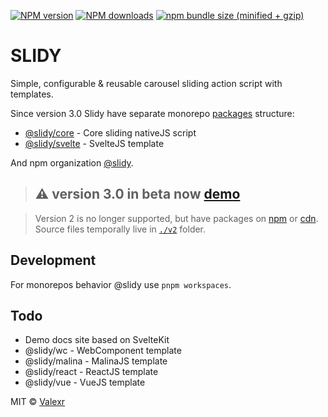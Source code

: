 [![NPM version](https://img.shields.io/npm/v/@slidy/core.svg)](https://www.npmjs.com/package/@slidy/core)
[![NPM downloads](https://img.shields.io/npm/dm/@slidy/core.svg)](https://www.npmjs.com/package/@slidy/core)
[![npm bundle size (minified + gzip)](https://img.shields.io/bundlephobia/minzip/@slidy/core.svg)](https://www.npmjs.com/package/@slidy/core)

# SLIDY

Simple, configurable & reusable carousel sliding action script with templates.

Since version 3.0 Slidy have separate monorepo [packages](https://github.com/Valexr/svelte-slidy/tree/master/packages) structure:
- [@slidy/core](https://github.com/Valexr/svelte-slidy/tree/master/packages/core) - Core sliding nativeJS script
- [@slidy/svelte](https://github.com/Valexr/svelte-slidy/tree/master/packages/svelte) - SvelteJS template

And npm organization [@slidy](https://www.npmjs.com/org/slidy).

> ## ⚠️ version 3.0 in beta now [demo](https://svelte.dev/repl/d33251a407df44b8ba48e93916b13588?target="_blank")

> Version 2 is no longer supported, but have packages on [npm](https://www.npmjs.com/package/svelte-slidy) or [cdn](https://unpkg.com/browse/svelte-slidy@2.8.7/). Source files temporally live in [`./v2`](https://github.com/Valexr/slidy/tree/master/v2) folder.

## Development

For monorepos behavior @slidy use `pnpm workspaces`.

## Todo

- Demo docs site based on SvelteKit
- @slidy/wc - WebComponent template
- @slidy/malina - MalinaJS template
- @slidy/react - ReactJS template
- @slidy/vue - VueJS template

MIT &copy; [Valexr](https://github.com/Valexr)
